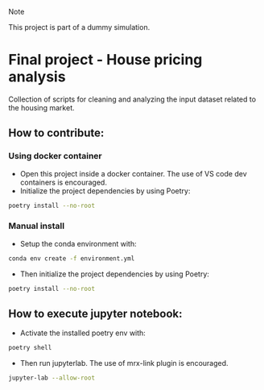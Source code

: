 > [!NOTE]  
> This project is part of a dummy simulation.

# Final project - House pricing analysis

Collection of scripts for cleaning and analyzing the input dataset related to the housing market.

## How to contribute:
### Using docker container
- Open this project inside a docker container. The use of VS code dev containers is encouraged.
- Initialize the project dependencies by using Poetry:
```bash
poetry install --no-root
```

### Manual install
- Setup the conda environment with:
```bash
conda env create -f environment.yml
```
- Then initialize the project dependencies by using Poetry:
```bash
poetry install --no-root
```

## How to execute jupyter notebook:
- Activate the installed poetry env with:
```bash
poetry shell
```
- Then run jupyterlab. The use of mrx-link plugin is encouraged.
```bash
jupyter-lab --allow-root
```